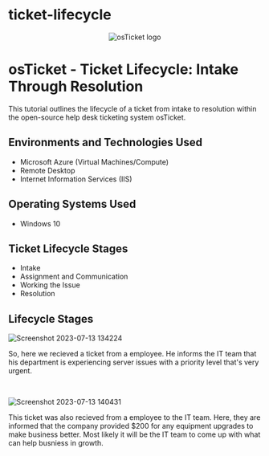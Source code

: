 # ticket-lifecycle
<p align="center">
<img src="https://i.imgur.com/Clzj7Xs.png" alt="osTicket logo"/>
</p>

<h1>osTicket - Ticket Lifecycle: Intake Through Resolution</h1>
This tutorial outlines the lifecycle of a ticket from intake to resolution within the open-source help desk ticketing system osTicket.<br />


<h2>Environments and Technologies Used</h2>

- Microsoft Azure (Virtual Machines/Compute)
- Remote Desktop
- Internet Information Services (IIS)

<h2>Operating Systems Used </h2>

- Windows 10</b>

<h2>Ticket Lifecycle Stages</h2>

- Intake
- Assignment and Communication
- Working the Issue
- Resolution

<h2>Lifecycle Stages</h2>

<p>
  
![Screenshot 2023-07-13 134224](https://github.com/trentree/ticket-lifecycle/assets/129711900/80c8cb5f-a2c9-44e4-acc2-d95a968865ee)

</p>
<p>
So, here we recieved a ticket from a employee. He informs the IT team that his department is experiencing server issues with a priority level that's very urgent.
</p>
<br />

<p>
  
![Screenshot 2023-07-13 140431](https://github.com/trentree/ticket-lifecycle/assets/129711900/58f0bd9b-df3b-483c-9a25-4e947f32abe9)

</p>
<p>
This ticket was also recieved from a employee to the IT team. Here, they are informed that the company provided $200 for any equipment upgrades to make business better. Most likely it will be the IT team to come up with what can help busniess in growth. 
</p>
<br />

